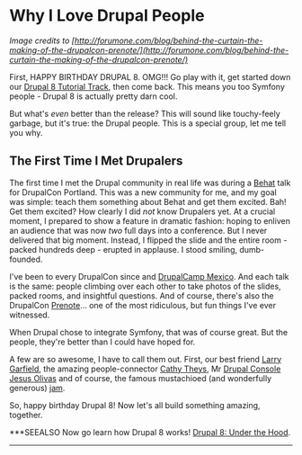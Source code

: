 # Why I Love Drupal People

*Image credits to [http://forumone.com/blog/behind-the-curtain-the-making-of-the-drupalcon-prenote/](http://forumone.com/blog/behind-the-curtain-the-making-of-the-drupalcon-prenote/)*

First, HAPPY BIRTHDAY DRUPAL 8. OMG!!! Go play with it, get started down our
[Drupal 8 Tutorial Track](http://knpuniversity.com/tracks/drupal), then come back.
This means you too Symfony people - Drupal 8 is actually pretty darn cool.

But what's *even* better than the release? This will sound like touchy-feely garbage,
but it's true: the Drupal people. This is a special group, let me tell you why.

## The First Time I Met Drupalers

The first time I met the Drupal community in real life was during a [Behat](http://knpuniversity.com/screencast/behat)
talk for DrupalCon Portland. This was a new community for me, and my goal was simple:
teach them something about Behat and get them excited. Bah! Get them excited? How
clearly I did *not* know Drupalers yet. At a crucial moment, I prepared to show
a feature in dramatic fashion: hoping to enliven an audience that was now *two* full
days into a conference. But I never delivered that big moment. Instead, I flipped
the slide and the entire room - packed hundreds deep - erupted in applause. I stood
smiling, dumb-founded.

I've been to every DrupalCon since and [DrupalCamp Mexico](http://drupalcamp.mx/).
And each talk is the same: people climbing over each other to take photos of the
slides, packed rooms, and insightful questions. And of course, there's also the
DrupalCon [Prenote](https://www.youtube.com/watch?v=7zvCOKzY3kA)... one of the most
ridiculous, but fun things I've ever witnessed.

When Drupal chose to integrate Symfony, that was of course great. But the people,
they're better than I could have hoped for.

A few are so awesome, I have to call them out. First, our best friend
[Larry Garfield](https://www.drupal.org/u/crell), the amazing people-connector
[Cathy Theys](https://www.drupal.org/u/yesct), Mr [Drupal Console](https://knpuniversity.com/screencast/drupal8-under-the-hood/drupal-console-route-cache)
[Jesus Olivas](https://www.drupal.org/u/jmolivas) and of course, the famous mustachioed
(and wonderfully generous) [jam](https://www.drupal.org/u/horncologne).

So, happy birthday Drupal 8! Now let's all build something amazing, together.

***SEEALSO
Now go learn how Drupal 8 works! [Drupal 8: Under the Hood](https://knpuniversity.com/screencast/drupal8-under-the-hood).
***
